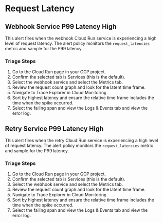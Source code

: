 # Request Latency

## Webhook Service P99 Latency High

This alert fires when the webhook Cloud Run service is experiencing a high level of request latency. The alert policy monitors the `request_latencies` metric and sample for the P99 latency.

### Triage Steps

1. Go to the Cloud Run page in your GCP project.
2. Confirm the selected tab is Services (this is the default).
3. Select the webhook service and select the Metrics tab.
4. Review the request count graph and look for the latent time frame. 
5. Navigate to Trace Explorer in Cloud Monitoring.
6. Sort by highest latency and ensure the relative time frame includes the time when the spike occurred.
7. Select the failing span and view the Logs & Events tab and view the error log.

## Retry Service P99 Latency High

This alert fires when the retry Cloud Run service is experiencing a high level of request latency. The alert policy monitors the `request_latencies` metric and sample for the P99 latency.

### Triage Steps

1. Go to the Cloud Run page in your GCP project.
2. Confirm the selected tab is Services (this is the default).
3. Select the webhook service and select the Metrics tab.
4. Review the request count graph and look for the latent time frame. 
5. Navigate to Trace Explorer in Cloud Monitoring.
6. Sort by highest latency and ensure the relative time frame includes the time when the spike occurred.
7. Select the failing span and view the Logs & Events tab and view the error log.
